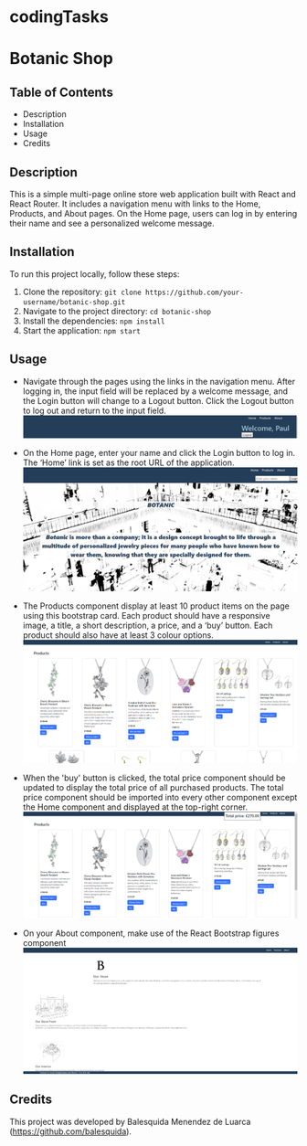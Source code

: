 # codingTasks

# Botanic Shop

## Table of Contents
- Description
- Installation
- Usage
- Credits

## Description
This is a simple multi-page online store web application built with React and React Router. It includes a navigation menu with links to the Home, Products, and About pages. On the Home page, users can log in by entering their name and see a personalized welcome message.

## Installation
To run this project locally, follow these steps:
1. Clone the repository: `git clone https://github.com/your-username/botanic-shop.git`
2. Navigate to the project directory: `cd botanic-shop`
3. Install the dependencies: `npm install`
4. Start the application: `npm start`

## Usage
- Navigate through the pages using the links in the navigation menu. After logging in, the input field will be replaced by a welcome message, and the Login button will change to a Logout button. Click the Logout button to log out and return to the input field.
![Menu](https://github.com/balesquida/codingTasks/blob/main/menu.png?raw=true)

- On the Home page, enter your name and click the Login button to log in. The ‘Home’ link is set as the root URL of the application.
![Home](https://github.com/balesquida/codingTasks/blob/main/Captura%20de%20pantalla%202024-06-12%20195342.png?raw=true)

- The Products component display at least 10 product items on the page using this bootstrap card. Each product should have a responsive image, a title, a short description, a price, and a ‘buy’ button. Each product should also have at least 3 colour options.
![Products](https://github.com/balesquida/codingTasks/blob/main/products.png?raw=true)

- When the 'buy' button is clicked, the total price component should be updated to display the total price of all purchased products. The total price component should be imported into every other component except the Home component and displayed at the top-right corner.
![Buy](https://github.com/balesquida/codingTasks/blob/main/price.png?raw=true)

- On your About component, make use of the React Bootstrap figures component
 ![About](https://github.com/balesquida/codingTasks/blob/main/about.png?raw=true)
## Credits
This project was developed by Balesquida Menendez de Luarca (https://github.com/balesquida).
